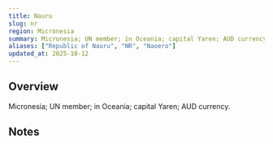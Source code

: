 ```yaml
---
title: Nauru
slug: nr
region: Micronesia
summary: Micronesia; UN member; in Oceania; capital Yaren; AUD currency.
aliases: ["Republic of Nauru", "NR", "Naoero"]
updated_at: 2025-10-12
---
```


## Overview

Micronesia; UN member; in Oceania; capital Yaren; AUD currency.

## Notes

<!-- Add your first note below -->
